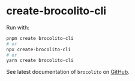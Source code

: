 # create-brocolito-cli

Run with:

```sh
pnpm create brocolito-cli
# or
npx create-brocolito-cli
# or
yarn create brocolito-cli
```

See latest documentation of `brocolito` on [GitHub](https://github.com/fdc-viktor-luft/brocolito/blob/main/README.md).
